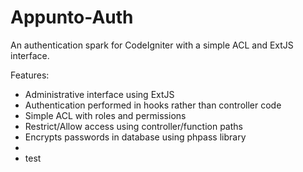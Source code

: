 Appunto-Auth
============

An authentication spark for CodeIgniter with a simple ACL and ExtJS interface.

Features:
 - Administrative interface using ExtJS
 - Authentication performed in hooks rather than controller code
 - Simple ACL with roles and permissions
 - Restrict/Allow access using controller/function paths
 - Encrypts passwords in database using phpass library
 - 
 - test
